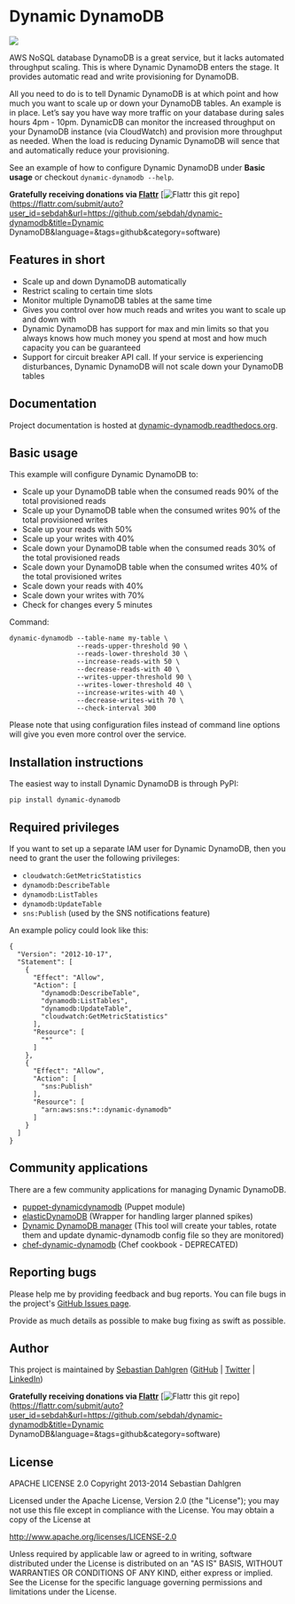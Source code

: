 Dynamic DynamoDB
================

<a href="http://dynamic-dynamodb.readthedocs.org/en/latest/"><img src="https://readthedocs.org/projects/dynamic-dynamodb/badge/?version=latest"></a>

AWS NoSQL database DynamoDB is a great service, but it lacks automated throughput scaling. This is where Dynamic DynamoDB enters the stage. It provides automatic read and write provisioning for DynamoDB.

All you need to do is to tell Dynamic DynamoDB is at which point and how much you want to scale up or down your DynamoDB tables. An example is in place. Let’s say you have way more traffic on your database during sales hours 4pm - 10pm. DynamicDB can monitor the increased throughput on your DynamoDB instance (via CloudWatch) and provision more throughput as needed. When the load is reducing Dynamic DynamoDB will sence that and automatically reduce your provisioning.

See an example of how to configure Dynamic DynamoDB under **Basic usage** or checkout `dynamic-dynamodb --help`.

**Gratefully receiving donations via [Flattr](https://flattr.com/profile/sebdah)** [![Flattr this git repo](http://api.flattr.com/button/flattr-badge-large.png)](https://flattr.com/submit/auto?user_id=sebdah&url=https://github.com/sebdah/dynamic-dynamodb&title=Dynamic DynamoDB&language=&tags=github&category=software)

Features in short
-----------------

- Scale up and down DynamoDB automatically
- Restrict scaling to certain time slots
- Monitor multiple DynamoDB tables at the same time
- Gives you control over how much reads and writes you want to scale up and down with
- Dynamic DynamoDB has support for max and min limits so that you always knows how much money you spend at most and how much capacity you can be guaranteed
- Support for circuit breaker API call. If your service is experiencing disturbances, Dynamic DynamoDB will not scale down your DynamoDB tables

Documentation
-------------

Project documentation is hosted at [dynamic-dynamodb.readthedocs.org](http://dynamic-dynamodb.readthedocs.org/en/latest/index.html).

Basic usage
-----------

This example will configure Dynamic DynamoDB to:

- Scale up your DynamoDB table when the consumed reads 90% of the total provisioned reads
- Scale up your DynamoDB table when the consumed writes 90% of the total provisioned writes
- Scale up your reads with 50%
- Scale up your writes with 40%
- Scale down your DynamoDB table when the consumed reads 30% of the total provisioned reads
- Scale down your DynamoDB table when the consumed writes 40% of the total provisioned writes
- Scale down your reads with 40%
- Scale down your writes with 70%
- Check for changes every 5 minutes

Command:

    dynamic-dynamodb --table-name my-table \
                     --reads-upper-threshold 90 \
                     --reads-lower-threshold 30 \
                     --increase-reads-with 50 \
                     --decrease-reads-with 40 \
                     --writes-upper-threshold 90 \
                     --writes-lower-threshold 40 \
                     --increase-writes-with 40 \
                     --decrease-writes-with 70 \
                     --check-interval 300

Please note that using configuration files instead of command line options will give you even more control over the service.

Installation instructions
-------------------------

The easiest way to install Dynamic DynamoDB is through PyPI:

    pip install dynamic-dynamodb


Required privileges
-------------------

If you want to set up a separate IAM user for Dynamic DynamoDB, then you need to grant the user the following privileges:

* `cloudwatch:GetMetricStatistics`
* `dynamodb:DescribeTable`
* `dynamodb:ListTables`
* `dynamodb:UpdateTable`
* `sns:Publish` (used by the SNS notifications feature)

An example policy could look like this:

    {
      "Version": "2012-10-17",
      "Statement": [
        {
          "Effect": "Allow",
          "Action": [
            "dynamodb:DescribeTable",
            "dynamodb:ListTables",
            "dynamodb:UpdateTable",
            "cloudwatch:GetMetricStatistics"
          ],
          "Resource": [
            "*"
          ]
        },
        {
          "Effect": "Allow",
          "Action": [
            "sns:Publish"
          ],
          "Resource": [
            "arn:aws:sns:*::dynamic-dynamodb"
          ]
        }
      ]
    }

Community applications
----------------------

There are a few community applications for managing Dynamic DynamoDB.

- [puppet-dynamicdynamodb](https://github.com/mindcandy/puppet-dynamicdynamodb) (Puppet module)
- [elasticDynamoDB](https://github.com/innovia/ElasticDynamoDb) (Wrapper for handling larger planned spikes)
- [Dynamic DynamoDB manager](https://github.com/Mollom/dynamic-dynamodb-manager) (This tool will create your tables, rotate them and update dynamic-dynamodb config file so they are monitored)
- [chef-dynamic-dynamodb](https://github.com/spaceapegames/chef-dynamic-dynamodb) (Chef cookbook - DEPRECATED)

Reporting bugs
--------------

Please help me by providing feedback and bug reports. You can file bugs in the project's [GitHub Issues page](https://github.com/sebdah/dynamic-dynamodb/issues).

Provide as much details as possible to make bug fixing as swift as possible.

Author
------

This project is maintained by [Sebastian Dahlgren](http://www.sebastiandahlgren.se) ([GitHub](https://github.com/sebdah) | [Twitter](https://twitter.com/sebdah) | [LinkedIn](http://www.linkedin.com/in/sebastiandahlgren))

**Gratefully receiving donations via [Flattr](https://flattr.com/profile/sebdah)** [![Flattr this git repo](http://api.flattr.com/button/flattr-badge-large.png)](https://flattr.com/submit/auto?user_id=sebdah&url=https://github.com/sebdah/dynamic-dynamodb&title=Dynamic DynamoDB&language=&tags=github&category=software)

License
-------

APACHE LICENSE 2.0
Copyright 2013-2014 Sebastian Dahlgren

Licensed under the Apache License, Version 2.0 (the "License");
you may not use this file except in compliance with the License.
You may obtain a copy of the License at

   http://www.apache.org/licenses/LICENSE-2.0

Unless required by applicable law or agreed to in writing, software
distributed under the License is distributed on an "AS IS" BASIS,
WITHOUT WARRANTIES OR CONDITIONS OF ANY KIND, either express or implied.
See the License for the specific language governing permissions and
limitations under the License.
